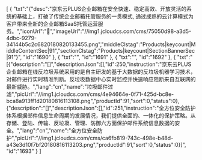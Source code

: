 [
	{
		"txt":"{\"desc\":\"京东云PLUS企业邮箱在安全快速、稳定高效、开放灵活的系统的基础上，打破了传统企业邮箱托管服务的一贯模式, 通过成熟的云计算模式为客户带来全新的企业邮箱SaaS托管运营服务。\",\"iconUrl\":\"\",\"imageUrl\":\"//img1.jcloudcs.com/cms/75050d98-a3d5-4dbc-9279-34144b5c2c6820180820133455.png\",\"middleClstag\":\"Products|keycount|MiddleContentSec|91\",\"sectionClstag\":\"Products|keycount|SectionBannerSec|91\"}",
		"id":"1690"
	},
	{
		"txt":"",
		"id":"1691"
	},
	{
		"txt":"",
		"id":"1692"
	},
	{
		"txt":"[{\"description\":\"[]\",\"descriptionJson\":[],\"id\":250,\"instruction\":\"京东云PLUS企业邮箱在线反垃圾系统采用的是自主研发的基于大数据的反垃圾机器学习技术，对邮件进行实时精准判断。反垃圾数据中心实时监控并快速响应阻断来自互联网的最新威胁。\",\"lang\":\"cn\",\"name\":\"垃圾邮件过滤\",\"picUrl\":\"//img1.jcloudcs.com/cms/4e94664e-0f71-425d-bc8e-bca8a913ff1d20180816113108.png\",\"productId\":91,\"sort\":0,\"status\":0},{\"description\":\"[]\",\"descriptionJson\":[],\"id\":251,\"instruction\":\"全方位安全防护体系根据邮件信息生命周期的发展情况，我们提供全面的、一体化的保护策略。从存储、登陆、传输、反垃圾、管理、防御六方面保护邮件系统信息数据的安全。\",\"lang\":\"cn\",\"name\":\"全方位安全防护\",\"picUrl\":\"//img1.jcloudcs.com/cms/ca6fb819-743c-498e-b48d-a43e3d10f7bf20180816113203.png\",\"productId\":91,\"sort\":0,\"status\":0}]",
		"id":"1693"
	}
]